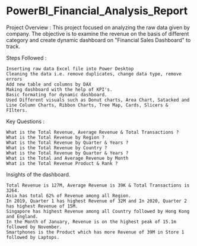 # PowerBI_Financial_Analysis_Report
Project Overview : This project focused on analyzing the raw data given by company. The objective is to examine the revenue on the basis of different category and create dynamic dashboard on "Financial Sales Dashboard" to track.


Steps Followed :

    Inserting raw data Excel file into Power Desktop
    Cleaning the data i.e. remove duplicates, change data type, remove errors
    Add new table and columns by DAX 
    Making dashboard with the help of KPI's.
    Basic formating for dynamic dashboard.
    Used Different visuals such as Donut charts, Area Chart, Satacked and Line Column Charts, Ribbon Charts, Tree Map, Cards, Slicers & 
    FIlters.


Key Questions :

    What is the Total Revenue, Average Revenue & Total Transactions ?
    What is the Total Revenue by Region ?
    What is the Total Revenue by Quarter & Years ?
    What is the Total Revenue by Country ?
    What is the Total Revenue by Quarter & Years ?
    What is the Total and Average Revenue by Month 
    What is the Total Revenue Product & Rank ?


Insights of the dashboard.

    Total Revenue is 127M, Average Revenue is 39K & Total Transactions is 3264.
    Asia has total 62% of Revenue among all Region.
    In 2019, Quarter 1 has highest Revenue of 32M and In 2020, Quarter 2 has highest Revenue of 15M.
    Singapore has highest Revenue among all Country followed by Hong Kong and England.
    In the Month of January, Revenue is on the highest peak of 15.1m followed by November.
    Smartphones is the Product which has more Revenue of 39M in Store 1 followed by Laptops.
    
    


